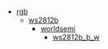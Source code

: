 * [rgb](rgb)
  * [ws2812b](/rgb/ws2812b)
    * [worldsemi](rgb/ws2812b/worldsemi)
      * [ws2812b_b_w](rgb/ws2812b/worldsemi/ws2812b_b_w)
